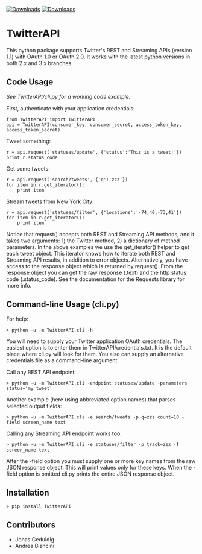 [![Downloads](https://pypip.in/d/TwitterAPI/badge.png)](https://crate.io/packages/TwitterAPI)
[![Downloads](https://pypip.in/v/TwitterAPI/badge.png)](https://crate.io/packages/TwitterAPI)

TwitterAPI
==========
This python package supports Twitter's REST and Streaming APIs (version 1.1) with OAuth 1.0 or OAuth 2.0.  It works with the latest python versions in both 2.x and 3.x branches.  

Code Usage
----------
*See TwitterAPI/cli.py for a working code example.*

First, authenticate with your application credentials:

	from TwitterAPI import TwitterAPI
	api = TwitterAPI(consumer_key, consumer_secret, access_token_key, access_token_secret)

Tweet something:

	r = api.request('statuses/update', {'status':'This is a tweet!'})
	print r.status_code

Get some tweets:

	r = api.request('search/tweets', {'q':'zzz'})
	for item in r.get_iterator():
		print item

Stream tweets from New York City:

	r = api.request('statuses/filter', {'locations':'-74,40,-73,41'})
	for item in r.get_iterator():
		print item
		
Notice that request() accepts both REST and Streaming API methods, and it takes two arguments: 1) the Twitter method, 2) a dictionary of method parameters.  In the above examples we use the get\_iterator() helper to get each tweet object.  This iterator knows how to iterate both REST and Streaming API results, in addition to error objects.  Alternatively, you have access to the response object which is returned by request().  From the response object you can get the raw response (.text) and the http status code (.status\_code).  See the documentation for the Requests library for more info.

Command-line Usage (cli.py)
---------------------------
For help:

	> python -u -m TwitterAPI.cli -h 

You will need to supply your Twitter application OAuth credentials.  The easiest option is to enter them in TwitterAPI/credentials.txt.  It is the default place where cli.py will look for them.  You also can supply an alternative credentials file as a command-line argument.

Call any REST API endpoint:

	> python -u -m TwitterAPI.cli -endpoint statuses/update -parameters status='my tweet'

Another example (here using abbreviated option names) that parses selected output fields:

	> python -u -m TwitterAPI.cli -e search/tweets -p q=zzz count=10 -field screen_name text 

Calling any Streaming API endpoint works too:

	> python -u -m TwitterAPI.cli -e statuses/filter -p track=zzz -f screen_name text

After the -field option you must supply one or more key names from the raw JSON response object.  This will print values only for these keys.  When the -field option is omitted cli.py prints the entire JSON response object.  

Installation
------------
	> pip install TwitterAPI
	
Contributors
------------
* Jonas Geduldig
* Andrea Biancini

